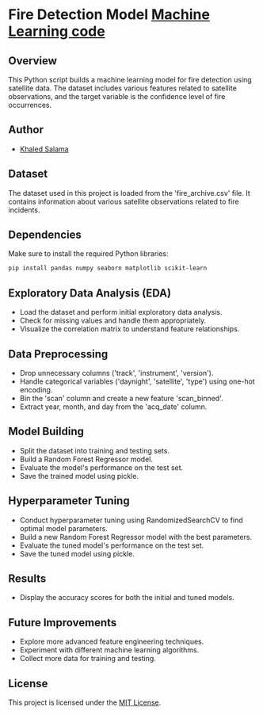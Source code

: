 
# Fire Detection Model [Machine Learning code](forestModel.py)

## Overview

This Python script builds a machine learning model for fire detection using satellite data. The dataset includes various features related to satellite observations, and the target variable is the confidence level of fire occurrences.

## Author

- [Khaled Salama](https://www.linkedin.com/in/5aledsalama/)

## Dataset

The dataset used in this project is loaded from the 'fire_archive.csv' file. It contains information about various satellite observations related to fire incidents.

## Dependencies

Make sure to install the required Python libraries:

```bash
pip install pandas numpy seaborn matplotlib scikit-learn
```

## Exploratory Data Analysis (EDA)

- Load the dataset and perform initial exploratory data analysis.
- Check for missing values and handle them appropriately.
- Visualize the correlation matrix to understand feature relationships.


## Data Preprocessing

- Drop unnecessary columns ('track', 'instrument', 'version').
- Handle categorical variables ('daynight', 'satellite', 'type') using one-hot encoding.
- Bin the 'scan' column and create a new feature 'scan_binned'.
- Extract year, month, and day from the 'acq_date' column.

## Model Building

- Split the dataset into training and testing sets.
- Build a Random Forest Regressor model.
- Evaluate the model's performance on the test set.
- Save the trained model using pickle.

## Hyperparameter Tuning

- Conduct hyperparameter tuning using RandomizedSearchCV to find optimal model parameters.
- Build a new Random Forest Regressor model with the best parameters.
- Evaluate the tuned model's performance on the test set.
- Save the tuned model using pickle.

## Results

- Display the accuracy scores for both the initial and tuned models.

## Future Improvements

- Explore more advanced feature engineering techniques.
- Experiment with different machine learning algorithms.
- Collect more data for training and testing.

## License

This project is licensed under the [MIT License](LICENSE).


